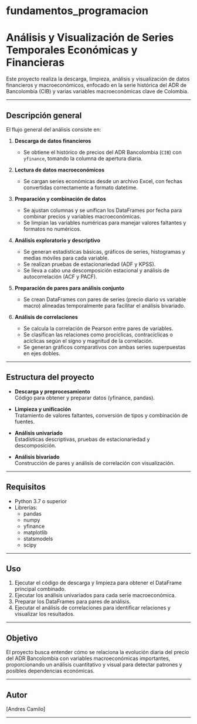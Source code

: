 # fundamentos_programacion

# Análisis y Visualización de Series Temporales Económicas y Financieras

Este proyecto realiza la descarga, limpieza, análisis y visualización de datos financieros y macroeconómicos, enfocado en la serie histórica del ADR de Bancolombia (CIB) y varias variables macroeconómicas clave de Colombia.

---

## Descripción general

El flujo general del análisis consiste en:

1. **Descarga de datos financieros**
   - Se obtiene el histórico de precios del ADR Bancolombia (`CIB`) con `yfinance`, tomando la columna de apertura diaria.

2. **Lectura de datos macroeconómicos**
   - Se cargan series económicas desde un archivo Excel, con fechas convertidas correctamente a formato datetime.

3. **Preparación y combinación de datos**
   - Se ajustan columnas y se unifican los DataFrames por fecha para combinar precios y variables macroeconómicas.
   - Se limpian las variables numéricas para manejar valores faltantes y formatos no numéricos.

4. **Análisis exploratorio y descriptivo**
   - Se generan estadísticas básicas, gráficos de series, histogramas y medias móviles para cada variable.
   - Se realizan pruebas de estacionariedad (ADF y KPSS).
   - Se lleva a cabo una descomposición estacional y análisis de autocorrelación (ACF y PACF).

5. **Preparación de pares para análisis conjunto**
   - Se crean DataFrames con pares de series (precio diario vs variable macro) alineadas temporalmente para facilitar el análisis bivariado.

6. **Análisis de correlaciones**
   - Se calcula la correlación de Pearson entre pares de variables.
   - Se clasifican las relaciones como procíclicas, contracíclicas o acíclicas según el signo y magnitud de la correlación.
   - Se generan gráficos comparativos con ambas series superpuestas en ejes dobles.

---

## Estructura del proyecto

- **Descarga y preprocesamiento**  
  Código para obtener y preparar datos (yfinance, pandas).

- **Limpieza y unificación**  
  Tratamiento de valores faltantes, conversión de tipos y combinación de fuentes.

- **Análisis univariado**  
  Estadísticas descriptivas, pruebas de estacionariedad y descomposición.

- **Análisis bivariado**  
  Construcción de pares y análisis de correlación con visualización.

---

## Requisitos

- Python 3.7 o superior
- Librerías:
  - pandas
  - numpy
  - yfinance
  - matplotlib
  - statsmodels
  - scipy

---

## Uso

1. Ejecutar el código de descarga y limpieza para obtener el DataFrame principal combinado.
2. Ejecutar los análisis univariados para cada serie macroeconómica.
3. Preparar los DataFrames para pares de análisis.
4. Ejecutar el análisis de correlaciones para identificar relaciones y visualizar los resultados.

---

## Objetivo

El proyecto busca entender cómo se relaciona la evolución diaria del precio del ADR Bancolombia con variables macroeconómicas importantes, proporcionando un análisis cuantitativo y visual para detectar patrones y posibles dependencias económicas.

---

## Autor

[Andres Camilo]

---



